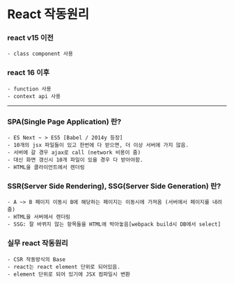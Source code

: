 # React 작동원리

### react v15 이전 
    - class component 사용

### react 16 이후
    - function 사용
    - context api 사용
<hr/>

### SPA(Single Page Application) 란?

    - ES Next ~ > ES5 [Babel / 2014y 등장]
    - 10개의 jsx 파일들이 있고 한번에 다 받으면, 더 이상 서버에 가지 않음.
    - 서버에 갈 경우 ajax로 call (network 비용이 줌)
    - 대신 화면 갱신시 10개 파일이 있을 경우 다 받아야함.
    - HTML을 클라이언트에서 렌더링

### SSR(Server Side Rendering), SSG(Server Side Generation) 란?

    - A ~> B 페이지 이동시 B에 해당하는 페이지는 이동시에 가져옴 (서버에서 페이지를 내려줌)
    - HTML을 서버에서 렌더링
    - SSG: 잘 바뀌지 않는 항목들을 HTML에 박아놓음[webpack build시 DB에서 select]

### 실무 react 작동원리

    - CSR 작동방식의 Base
    - react는 react element 단위로 되어있음.
    - element 단위로 되어 있기에 JSX 컴파일시 변환
    